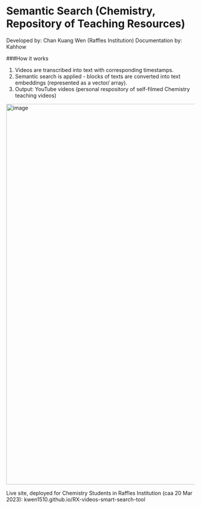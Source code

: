 # Semantic Search (Chemistry, Repository of Teaching Resources)

Developed by: Chan Kuang Wen (Raffles Institution)
Documentation by: Kahhow

###How it works<br>
1) Videos are transcribed into text with corresponding timestamps. <br>
2) Semantic search is applied - blocks of texts are converted into text embeddings (represented as a vector/ array). <br>
3) Output: YouTube videos (personal respository of self-filmed Chemistry teaching videos)
<img width="1016" alt="image" src="https://user-images.githubusercontent.com/44336310/226302206-200bc064-542d-4009-a6a5-156808a937ec.png">


Live site, deployed for Chemistry Students in Raffles Institution (caa 20 Mar 2023): kwen1510.github.io/RX-videos-smart-search-tool
